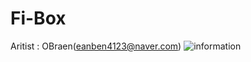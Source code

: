 # Fi-Box
Aritist : OBraen(eanben4123@naver.com)
![information](https://user-images.githubusercontent.com/73521518/180703378-13d71fbc-53cd-4bfe-bd8a-3edaa40293fb.png)





